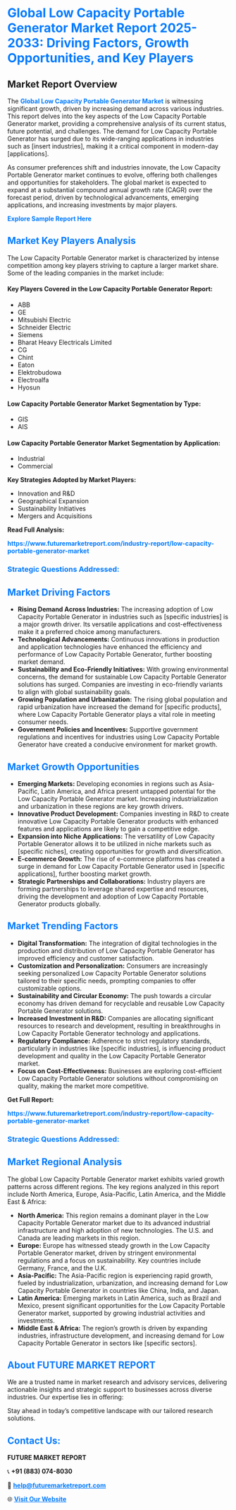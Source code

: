 <h1 style="color: #007BFF;">Global Low Capacity Portable Generator Market Report 2025-2033: Driving Factors, Growth Opportunities, and Key Players</h1>

<section id="overview">
<h2>Market Report Overview</h2>
<p>The <a href="https://www.futuremarketreport.com/industry-report/low-capacity-portable-generator-market" style="color: #007BFF; text-decoration: none;"><strong>Global Low Capacity Portable Generator Market</strong></a> is witnessing significant growth, driven by increasing demand across various industries. This report delves into the key aspects of the Low Capacity Portable Generator market, providing a comprehensive analysis of its current status, future potential, and challenges. The demand for Low Capacity Portable Generator has surged due to its wide-ranging applications in industries such as [insert industries], making it a critical component in modern-day [applications].</p>
<p>As consumer preferences shift and industries innovate, the Low Capacity Portable Generator market continues to evolve, offering both challenges and opportunities for stakeholders. The global market is expected to expand at a substantial compound annual growth rate (CAGR) over the forecast period, driven by technological advancements, emerging applications, and increasing investments by major players.</p>
</section>

<section id="overview">
<p><a href="https://www.futuremarketreport.com/request-sample/reportId=34835" style="color: #007BFF; text-decoration: none;"><strong>Explore Sample Report Here</strong></a></p>
</section>

<section id="key-players">
<h2 style="color: #007BFF;">Market Key Players Analysis</h2>
<p>The Low Capacity Portable Generator market is characterized by intense competition among key players striving to capture a larger market share. Some of the leading companies in the market include:</p>
<h4>Key Players Covered in the Low Capacity Portable Generator Report:</h4>
<ul><li>ABB</li><li>GE</li><li>Mitsubishi Electric</li><li>Schneider Electric</li><li>Siemens</li><li>Bharat Heavy Electricals Limited</li><li>CG</li><li>Chint</li><li>Eaton</li><li>Elektrobudowa</li><li>Electroalfa</li><li>Hyosun</li></ul>
<h4>Low Capacity Portable Generator Market Segmentation by Type:</h4>
<ul><li>GIS</li><li>AIS</li></ul>

<h4>Low Capacity Portable Generator Market Segmentation by Application:</h4>
<ul><li>Industrial</li><li>Commercial</li></ul>
<p><strong>Key Strategies Adopted by Market Players:</strong></p>
<ul>
<li>Innovation and R&D</li>
<li>Geographical Expansion</li>
<li>Sustainability Initiatives</li>
<li>Mergers and Acquisitions</li>
</ul>
</section>

<section>
<p><strong>Read Full Analysis: </strong></p><a href="https://www.futuremarketreport.com/industry-report/low-capacity-portable-generator-market" style="color: #007BFF; text-decoration: none;"><strong>https://www.futuremarketreport.com/industry-report/low-capacity-portable-generator-market</strong></a>
<h3 style="color: #007BFF;">Strategic Questions Addressed:</h3>
</section>

<section id="driving-factors">
<h2 style="color: #007BFF;">Market Driving Factors</h2>
<ul>
<li><strong>Rising Demand Across Industries:</strong> The increasing adoption of Low Capacity Portable Generator in industries such as [specific industries] is a major growth driver. Its versatile applications and cost-effectiveness make it a preferred choice among manufacturers.</li>
<li><strong>Technological Advancements:</strong> Continuous innovations in production and application technologies have enhanced the efficiency and performance of Low Capacity Portable Generator, further boosting market demand.</li>
<li><strong>Sustainability and Eco-Friendly Initiatives:</strong> With growing environmental concerns, the demand for sustainable Low Capacity Portable Generator solutions has surged. Companies are investing in eco-friendly variants to align with global sustainability goals.</li>
<li><strong>Growing Population and Urbanization:</strong> The rising global population and rapid urbanization have increased the demand for [specific products], where Low Capacity Portable Generator plays a vital role in meeting consumer needs.</li>
<li><strong>Government Policies and Incentives:</strong> Supportive government regulations and incentives for industries using Low Capacity Portable Generator have created a conducive environment for market growth.</li>
</ul>
</section>

<section id="growth-opportunities">
<h2 style="color: #007BFF;">Market Growth Opportunities</h2>
<ul>
<li><strong>Emerging Markets:</strong> Developing economies in regions such as Asia-Pacific, Latin America, and Africa present untapped potential for the Low Capacity Portable Generator market. Increasing industrialization and urbanization in these regions are key growth drivers.</li>
<li><strong>Innovative Product Development:</strong> Companies investing in R&D to create innovative Low Capacity Portable Generator products with enhanced features and applications are likely to gain a competitive edge.</li>
<li><strong>Expansion into Niche Applications:</strong> The versatility of Low Capacity Portable Generator allows it to be utilized in niche markets such as [specific niches], creating opportunities for growth and diversification.</li>
<li><strong>E-commerce Growth:</strong> The rise of e-commerce platforms has created a surge in demand for Low Capacity Portable Generator used in [specific applications], further boosting market growth.</li>
<li><strong>Strategic Partnerships and Collaborations:</strong> Industry players are forming partnerships to leverage shared expertise and resources, driving the development and adoption of Low Capacity Portable Generator products globally.</li>
</ul>
</section>

<section id="trending-factors">
<h2 style="color: #007BFF;">Market Trending Factors</h2>
<ul>
<li><strong>Digital Transformation:</strong> The integration of digital technologies in the production and distribution of Low Capacity Portable Generator has improved efficiency and customer satisfaction.</li>
<li><strong>Customization and Personalization:</strong> Consumers are increasingly seeking personalized Low Capacity Portable Generator solutions tailored to their specific needs, prompting companies to offer customizable options.</li>
<li><strong>Sustainability and Circular Economy:</strong> The push towards a circular economy has driven demand for recyclable and reusable Low Capacity Portable Generator solutions.</li>
<li><strong>Increased Investment in R&D:</strong> Companies are allocating significant resources to research and development, resulting in breakthroughs in Low Capacity Portable Generator technology and applications.</li>
<li><strong>Regulatory Compliance:</strong> Adherence to strict regulatory standards, particularly in industries like [specific industries], is influencing product development and quality in the Low Capacity Portable Generator market.</li>
<li><strong>Focus on Cost-Effectiveness:</strong> Businesses are exploring cost-efficient Low Capacity Portable Generator solutions without compromising on quality, making the market more competitive.</li>
</ul>
</section>

<section>
<p><strong>Get Full Report: </strong></p><a href="https://www.futuremarketreport.com/industry-report/low-capacity-portable-generator-market" style="color: #007BFF; text-decoration: none;"><strong>https://www.futuremarketreport.com/industry-report/low-capacity-portable-generator-market</strong></a>
<h3 style="color: #007BFF;">Strategic Questions Addressed:</h3>
</section>


<section id="regional-analysis">
<h2 style="color: #007BFF;">Market Regional Analysis</h2>
<p>The global Low Capacity Portable Generator market exhibits varied growth patterns across different regions. The key regions analyzed in this report include North America, Europe, Asia-Pacific, Latin America, and the Middle East & Africa:</p>
<ul>
<li><strong>North America:</strong> This region remains a dominant player in the Low Capacity Portable Generator market due to its advanced industrial infrastructure and high adoption of new technologies. The U.S. and Canada are leading markets in this region.</li>
<li><strong>Europe:</strong> Europe has witnessed steady growth in the Low Capacity Portable Generator market, driven by stringent environmental regulations and a focus on sustainability. Key countries include Germany, France, and the U.K.</li>
<li><strong>Asia-Pacific:</strong> The Asia-Pacific region is experiencing rapid growth, fueled by industrialization, urbanization, and increasing demand for Low Capacity Portable Generator in countries like China, India, and Japan.</li>
<li><strong>Latin America:</strong> Emerging markets in Latin America, such as Brazil and Mexico, present significant opportunities for the Low Capacity Portable Generator market, supported by growing industrial activities and investments.</li>
<li><strong>Middle East & Africa:</strong> The region’s growth is driven by expanding industries, infrastructure development, and increasing demand for Low Capacity Portable Generator in sectors like [specific sectors].</li>
</ul>
</section>

<footer>
<h2 style="color: #007BFF;">About FUTURE MARKET REPORT</h2>
<p>We are a trusted name in market research and advisory services, delivering actionable insights and strategic support to businesses across diverse industries. Our expertise lies in offering:</p>

<p>Stay ahead in today’s competitive landscape with our tailored research solutions.</p>

<h2 style="color: #007BFF;">Contact Us:</h2>
<p><strong>FUTURE MARKET REPORT</strong></p>
<p>📞 <strong>+91 (883) 074-8030</strong></p>
<p>📧 <strong><a href="mailto:help@futuremarketreport.com" style="color: #007BFF;">help@futuremarketreport.com</a></strong></p>
<p>🌐 <strong><a href="https://www.futuremarketreport.com/" style="color: #007BFF;">Visit Our Website</a></strong></p>
</footer>